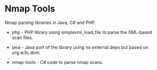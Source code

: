 Nmap Tools
====================================

Nmap parsing libraries in Java, C# and PHP. 

* php - PHP library using simplexml_load_file to parse the XML-based scan files.

* java - Java port of the library using no external deps but based on org.w3c.dom.

* nmap-tools - C# code to parse nmap scans.

